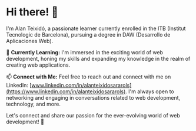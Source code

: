 # Hi there! 👋

I'm Alan Teixidó, a passionate learner currently enrolled in the ITB (Institut Tecnologic de Barcelona), pursuing a degree in DAW (Desarrollo de Aplicaciones Web).

🌱 **Currently Learning:**
I'm immersed in the exciting world of web development, honing my skills and expanding my knowledge in the realm of creating web applications.

📫 **Connect with Me:**
Feel free to reach out and connect with me on LinkedIn: [www.linkedin.com/in/alanteixidosararols](https://www.linkedin.com/in/alanteixidosararols). I'm always open to networking and engaging in conversations related to web development, technology, and more.

Let's connect and share our passion for the ever-evolving world of web development! 🚀
